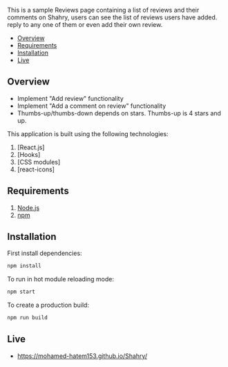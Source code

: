 This is a sample Reviews page containing a list of reviews and their comments on Shahry, users can see the list of reviews users have added. reply to any one of them or even add their own review.

- [Overview](#overview)
- [Requirements](#requirements)
- [Installation](#installation)
- [Live](#live)

## Overview
- Implement "Add review" functionality
- Implement "Add a comment on review" functionality
- Thumbs-up/thumbs-down depends on stars. Thumbs-up is 4 stars and up.

This application is built using the following technologies:

1. [React.js]
2. [Hooks]
3. [CSS modules]
4. [react-icons]

## Requirements

1. [Node.js](https://nodejs.org/)
2. [npm](https://www.npmjs.com/)

## Installation

First install dependencies:

```sh
npm install
```

To run in hot module reloading mode:

```sh
npm start
```

To create a production build:

```sh
npm run build
```

## Live
- https://mohamed-hatem153.github.io/Shahry/
